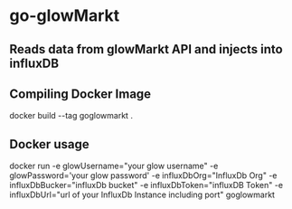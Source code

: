 # go-glowMarkt
## Reads data from glowMarkt API and injects into influxDB

## Compiling Docker Image
docker build --tag goglowmarkt .
## Docker usage
docker run -e glowUsername="your glow username" -e glowPassword='your glow password' -e influxDbOrg="InfluxDb Org" -e influxDbBucker="influxDb bucket" -e influxDbToken="influxDB Token" -e influxDbUrl="url of your InfluxDb Instance including port" goglowmarkt
